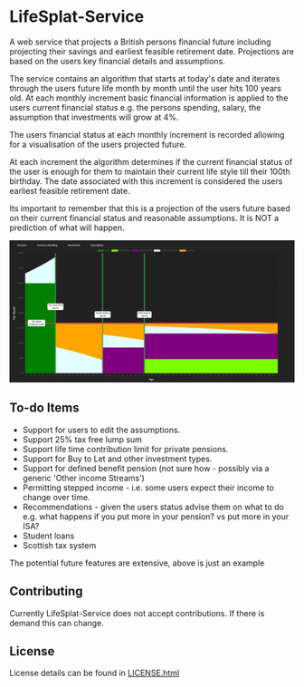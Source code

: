 # LifeSplat-Service

A web service that projects a British persons financial future including projecting their savings and earliest feasible retirement date. 
Projections are based on the users key financial details and assumptions.

The service contains an algorithm that starts at today's date and iterates through the users future life month by month until the user hits 100 years old.
At each monthly increment basic financial information is applied to the users current financial status
e.g. the persons spending, salary, the assumption that investments will grow at 4%.

The users financial status at each monthly increment is recorded allowing for a visualisation of the users projected future.

At each increment the algorithm determines if the current financial status of the user is enough for them to maintain their current life style till their 100th birthday.
The date associated with this increment is considered the users earliest feasible retirement date.

Its important to remember that this is a projection of the users future based on their current financial status and reasonable assumptions. 
It is NOT a prediction of what will happen.

![Example visualization](LifeSplat_chart.jpg)

## To-do Items

* Support for users to edit the assumptions.
* Support 25% tax free lump sum
* Support life time contribution limit for private pensions.
* Support for Buy to Let and other investment types.
* Support for defined benefit pension (not sure how - possibly via a generic 'Other income Streams')
* Permitting stepped income - i.e. some users expect their income to change over time.
* Recommendations - given the users status advise them on what to do e.g. what happens if you put more in your pension? vs put more in your ISA?
* Student loans
* Scottish tax system

The potential future features are extensive, above is just an example



## Contributing

Currently LifeSplat-Service does not accept contributions. If there is demand this can change.

## License

License details can be found in [LICENSE.html](./LICENSE.html)